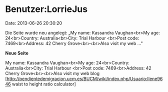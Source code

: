 Benutzer:LorrieJus
==================

Date: 2013-06-26 20:30:20

Die Seite wurde neu angelegt: „My name: Kassandra Vaughan\<br\>My age:
24\<br\>Country: Australia\<br\>City: Trial Harbour \<br\>Post code:
7469\<br\>Address: 42 Cherry Grove\<br\>\<br\>Also visit my web ..."

**Neue Seite**

<div>

My name: Kassandra Vaughan\<br\>My age: 24\<br\>Country:
Australia\<br\>City: Trial Harbour \<br\>Post code: 7469\<br\>Address:
42 Cherry Grove\<br\>\<br\>Also visit my web blog
\[http://pendientedemigracion.ucm.es/BUCM/wiki/index.php/Usuario:Ilene9646
waist to height ratio calculator\]

</div>
